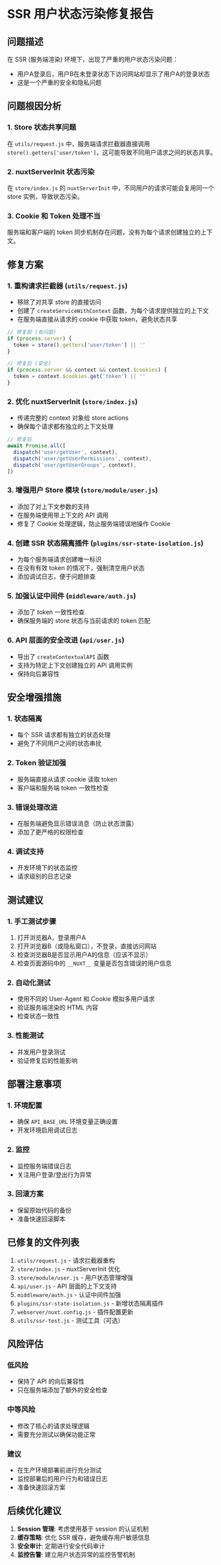 # SSR 用户状态污染修复报告

## 问题描述
在 SSR (服务端渲染) 环境下，出现了严重的用户状态污染问题：
- 用户A登录后，用户B在未登录状态下访问网站却显示了用户A的登录状态
- 这是一个严重的安全和隐私问题

## 问题根因分析

### 1. Store 状态共享问题
在 `utils/request.js` 中，服务端请求拦截器直接调用 `store().getters['user/token']`，这可能导致不同用户请求之间的状态共享。

### 2. nuxtServerInit 状态污染
在 `store/index.js` 的 `nuxtServerInit` 中，不同用户的请求可能会复用同一个 store 实例，导致状态污染。

### 3. Cookie 和 Token 处理不当
服务端和客户端的 token 同步机制存在问题，没有为每个请求创建独立的上下文。

## 修复方案

### 1. 重构请求拦截器 (`utils/request.js`)
- 移除了对共享 store 的直接访问
- 创建了 `createServiceWithContext` 函数，为每个请求提供独立的上下文
- 在服务端直接从请求的 cookie 中获取 token，避免状态共享

```javascript
// 修复前 (有问题)
if (process.server) {
  token = store().getters['user/token'] || ''
}

// 修复后 (安全)
if (process.server && context && context.$cookies) {
  token = context.$cookies.get('token') || ''
}
```

### 2. 优化 nuxtServerInit (`store/index.js`)
- 传递完整的 context 对象给 store actions
- 确保每个请求都有独立的上下文处理

```javascript
// 修复后
await Promise.all([
  dispatch('user/getUser', context),
  dispatch('user/getUserPermissions', context), 
  dispatch('user/getUserGroups', context),
])
```

### 3. 增强用户 Store 模块 (`store/module/user.js`)
- 添加了对上下文参数的支持
- 在服务端使用带上下文的 API 调用
- 修复了 Cookie 处理逻辑，防止服务端错误地操作 Cookie

### 4. 创建 SSR 状态隔离插件 (`plugins/ssr-state-isolation.js`)
- 为每个服务端请求创建唯一标识
- 在没有有效 token 的情况下，强制清空用户状态
- 添加调试日志，便于问题排查

### 5. 加强认证中间件 (`middleware/auth.js`)
- 添加了 token 一致性检查
- 确保服务端的 store 状态与当前请求的 token 匹配

### 6. API 层面的安全改进 (`api/user.js`)
- 导出了 `createContextualAPI` 函数
- 支持为特定上下文创建独立的 API 调用实例
- 保持向后兼容性

## 安全增强措施

### 1. 状态隔离
- 每个 SSR 请求都有独立的状态处理
- 避免了不同用户之间的状态串扰

### 2. Token 验证加强
- 服务端直接从请求 cookie 读取 token
- 客户端和服务端 token 一致性检查

### 3. 错误处理改进
- 在服务端避免显示错误消息（防止状态泄露）
- 添加了更严格的权限检查

### 4. 调试支持
- 开发环境下的状态监控
- 请求级别的日志记录

## 测试建议

### 1. 手工测试步骤
1. 打开浏览器A，登录用户A
2. 打开浏览器B（或隐私窗口），不登录，直接访问网站
3. 检查浏览器B是否显示用户A的信息（应该不显示）
4. 检查页面源码中的 `__NUXT__` 变量是否包含错误的用户信息

### 2. 自动化测试
- 使用不同的 User-Agent 和 Cookie 模拟多用户请求
- 验证服务端渲染的 HTML 内容
- 检查状态一致性

### 3. 性能测试
- 并发用户登录测试
- 验证修复后的性能影响

## 部署注意事项

### 1. 环境配置
- 确保 `API_BASE_URL` 环境变量正确设置
- 开发环境启用调试日志

### 2. 监控
- 监控服务端错误日志
- 关注用户登录/登出行为异常

### 3. 回滚方案
- 保留原始代码的备份
- 准备快速回滚脚本

## 已修复的文件列表

1. `utils/request.js` - 请求拦截器重构
2. `store/index.js` - nuxtServerInit 优化
3. `store/module/user.js` - 用户状态管理增强
4. `api/user.js` - API 层面的上下文支持
5. `middleware/auth.js` - 认证中间件加强
6. `plugins/ssr-state-isolation.js` - 新增状态隔离插件
7. `webserver/nuxt.config.js` - 插件配置更新
8. `utils/ssr-test.js` - 测试工具（可选）

## 风险评估

### 低风险
- 保持了 API 的向后兼容性
- 只在服务端添加了额外的安全检查

### 中等风险  
- 修改了核心的请求处理逻辑
- 需要充分测试以确保功能正常

### 建议
- 在生产环境部署前进行充分测试
- 监控部署后的用户行为和错误日志
- 准备快速回滚方案

## 后续优化建议

1. **Session 管理**: 考虑使用基于 session 的认证机制
2. **缓存策略**: 优化 SSR 缓存，避免缓存用户敏感信息  
3. **安全审计**: 定期进行安全代码审计
4. **监控告警**: 建立用户状态异常的监控告警机制
